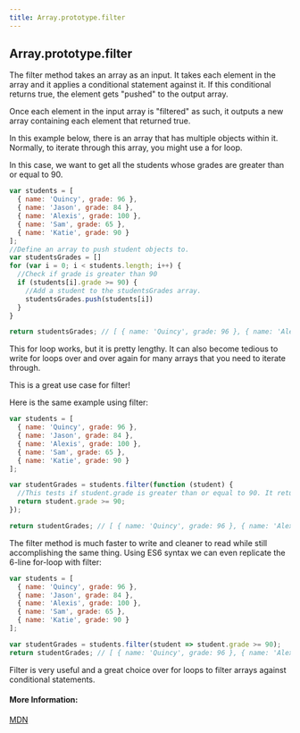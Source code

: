 ```yaml
---
title: Array.prototype.filter
---
```

## Array.prototype.filter

The filter method takes an array as an input. It takes each element in the array and it applies a conditional statement against it. If this conditional returns true, the element gets "pushed" to the output array. 

Once each element in the input array is "filtered" as such, it outputs a new array containing each element that returned true.

In this example below, there is an array that has multiple objects within it. Normally, to iterate through this array, you might use a for loop. 

In this case, we want to get all the students whose grades are greater than or equal to 90.

```javascript
var students = [
  { name: 'Quincy', grade: 96 },
  { name: 'Jason', grade: 84 },
  { name: 'Alexis', grade: 100 },
  { name: 'Sam', grade: 65 },
  { name: 'Katie', grade: 90 }
];
//Define an array to push student objects to.
var studentsGrades = []
for (var i = 0; i < students.length; i++) {
  //Check if grade is greater than 90
  if (students[i].grade >= 90) {
    //Add a student to the studentsGrades array.
    studentsGrades.push(students[i])
  }
}

return studentsGrades; // [ { name: 'Quincy', grade: 96 }, { name: 'Alexis', grade: 100 }, { name: 'Katie', grade: 90 } ]
```

This for loop works, but it is pretty lengthy. It can also become tedious to write for loops over and over again for many arrays that you need to iterate through.

This is a great use case for filter!

Here is the same example using filter:

```javascript
var students = [
  { name: 'Quincy', grade: 96 },
  { name: 'Jason', grade: 84 },
  { name: 'Alexis', grade: 100 },
  { name: 'Sam', grade: 65 },
  { name: 'Katie', grade: 90 }
];

var studentGrades = students.filter(function (student) {
  //This tests if student.grade is greater than or equal to 90. It returns the "student" object if this conditional is met.
  return student.grade >= 90;
});

return studentGrades; // [ { name: 'Quincy', grade: 96 }, { name: 'Alexis', grade: 100 }, { name: 'Katie', grade: 90 } ]
```
The filter method is much faster to write and cleaner to read while still accomplishing the same thing. Using ES6 syntax we can even replicate the 6-line for-loop with filter:

```javascript
var students = [
  { name: 'Quincy', grade: 96 },
  { name: 'Jason', grade: 84 },
  { name: 'Alexis', grade: 100 },
  { name: 'Sam', grade: 65 },
  { name: 'Katie', grade: 90 }
];

var studentGrades = students.filter(student => student.grade >= 90);
return studentGrades; // [ { name: 'Quincy', grade: 96 }, { name: 'Alexis', grade: 100 }, { name: 'Katie', grade: 90 } ]
```
Filter is very useful and a great choice over for loops to filter arrays against conditional statements.

#### More Information:
[MDN](https://developer.mozilla.org/en-US/docs/Web/JavaScript/Reference/Global_Objects/Array/filter)
